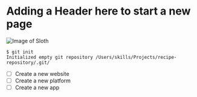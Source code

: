 # Adding a Header here to start a new page 
![Image of Sloth](https://www.google.com/url?sa=i&url=https%3A%2F%2Fwww.shutterstock.com%2Fsearch%2Fsloth&psig=AOvVaw3PmBb0a1vN7PxWX4NOqJ_2&ust=1719021938257000&source=images&cd=vfe&opi=89978449&ved=0CBEQjRxqFwoTCLDGhfDN64YDFQAAAAAdAAAAABAE)
```
$ git init
Initialized empty git repository /Users/skills/Projects/recipe-repository/.git/
```
 - [ ] Create a new website
 - [ ] Create a new platform
 - [ ] Create a new app 
